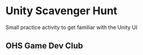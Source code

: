 # Unity Scavenger Hunt
Small practice activity to get familiar with the Unity UI
## OHS Game Dev Club


